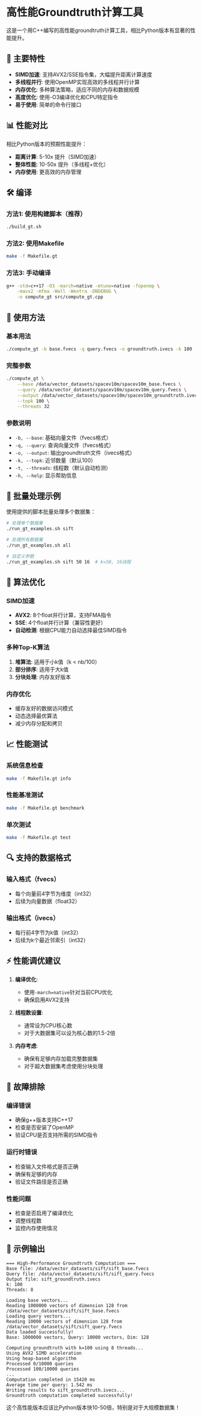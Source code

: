 # 高性能Groundtruth计算工具

这是一个用C++编写的高性能groundtruth计算工具，相比Python版本有显著的性能提升。

## 🚀 主要特性

- **SIMD加速**: 支持AVX2/SSE指令集，大幅提升距离计算速度
- **多线程并行**: 使用OpenMP实现高效的多线程并行计算
- **内存优化**: 多种算法策略，适应不同的内存和数据规模
- **高度优化**: 使用-O3编译优化和CPU特定指令
- **易于使用**: 简单的命令行接口

## 📊 性能对比

相比Python版本的预期性能提升：
- **距离计算**: 5-10x 提升（SIMD加速）
- **整体性能**: 10-50x 提升（多线程+优化）
- **内存使用**: 更高效的内存管理

## 🛠️ 编译

### 方法1: 使用构建脚本（推荐）
```bash
./build_gt.sh
```

### 方法2: 使用Makefile
```bash
make -f Makefile.gt
```

### 方法3: 手动编译
```bash
g++ -std=c++17 -O3 -march=native -mtune=native -fopenmp \
    -mavx2 -mfma -Wall -Wextra -DNDEBUG \
    -o compute_gt src/compute_gt.cpp
```

## 📖 使用方法

### 基本用法
```bash
./compute_gt -b base.fvecs -q query.fvecs -o groundtruth.ivecs -k 100
```

### 完整参数
```bash
./compute_gt \
    --base /data/vector_datasets/spacev10m/spacev10m_base.fvecs \
    --query /data/vector_datasets/spacev10m/spacev10m_query.fvecs \
    --output /data/vector_datasets/spacev10m/spacev10m_groundtruth.ivecs \
    --topk 100 \
    --threads 32
```

### 参数说明
- `-b, --base`: 基础向量文件（fvecs格式）
- `-q, --query`: 查询向量文件（fvecs格式）
- `-o, --output`: 输出groundtruth文件（ivecs格式）
- `-k, --topk`: 近邻数量（默认100）
- `-t, --threads`: 线程数（默认自动检测）
- `-h, --help`: 显示帮助信息

## 🎯 批量处理示例

使用提供的脚本批量处理多个数据集：

```bash
# 处理单个数据集
./run_gt_examples.sh sift

# 处理所有数据集
./run_gt_examples.sh all

# 自定义参数
./run_gt_examples.sh sift 50 16  # k=50, 16线程
```

## 🔧 算法优化

### SIMD加速
- **AVX2**: 8个float并行计算，支持FMA指令
- **SSE**: 4个float并行计算（兼容性更好）
- **自动检测**: 根据CPU能力自动选择最佳SIMD指令

### 多种Top-K算法
1. **堆算法**: 适用于小k值（k < nb/100）
2. **部分排序**: 适用于大k值
3. **分块处理**: 内存友好版本

### 内存优化
- 缓存友好的数据访问模式
- 动态选择最优算法
- 减少内存分配和拷贝

## 📈 性能测试

### 系统信息检查
```bash
make -f Makefile.gt info
```

### 性能基准测试
```bash
make -f Makefile.gt benchmark
```

### 单次测试
```bash
make -f Makefile.gt test
```

## 🔍 支持的数据格式

### 输入格式（fvecs）
- 每个向量前4字节为维度（int32）
- 后续为向量数据（float32）

### 输出格式（ivecs）
- 每行前4字节为k值（int32）
- 后续为k个最近邻索引（int32）

## ⚡ 性能调优建议

1. **编译优化**:
   - 使用`-march=native`针对当前CPU优化
   - 确保启用AVX2支持

2. **线程数设置**:
   - 通常设为CPU核心数
   - 对于大数据集可以设为核心数的1.5-2倍

3. **内存考虑**:
   - 确保有足够内存加载完整数据集
   - 对于超大数据集考虑使用分块处理

## 🐛 故障排除

### 编译错误
- 确保g++版本支持C++17
- 检查是否安装了OpenMP
- 验证CPU是否支持所需的SIMD指令

### 运行时错误
- 检查输入文件格式是否正确
- 确保有足够的内存
- 验证文件路径是否正确

### 性能问题
- 检查是否启用了编译优化
- 调整线程数
- 监控内存使用情况

## 📝 示例输出

```
=== High-Performance Groundtruth Computation ===
Base file: /data/vector_datasets/sift/sift_base.fvecs
Query file: /data/vector_datasets/sift/sift_query.fvecs
Output file: sift_groundtruth.ivecs
k: 100
Threads: 8

Loading base vectors...
Reading 1000000 vectors of dimension 128 from /data/vector_datasets/sift/sift_base.fvecs
Loading query vectors...
Reading 10000 vectors of dimension 128 from /data/vector_datasets/sift/sift_query.fvecs
Data loaded successfully!
Base: 1000000 vectors, Query: 10000 vectors, Dim: 128

Computing groundtruth with k=100 using 8 threads...
Using AVX2 SIMD acceleration
Using heap-based algorithm
Processed 0/10000 queries
Processed 100/10000 queries
...
Computation completed in 15420 ms
Average time per query: 1.542 ms
Writing results to sift_groundtruth.ivecs...
Groundtruth computation completed successfully!
```

这个高性能版本应该比Python版本快10-50倍，特别是对于大规模数据集！
